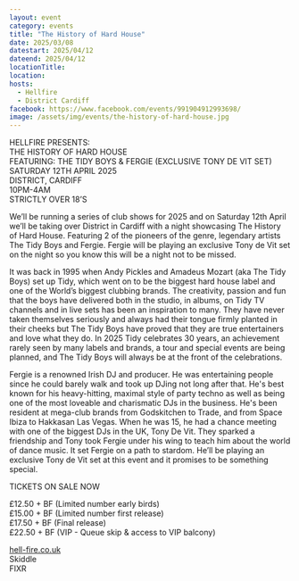```yaml
---
layout: event
category: events
title: "The History of Hard House"
date: 2025/03/08
datestart: 2025/04/12
dateend: 2025/04/12
locationTitle:
location:
hosts:
  - Hellfire
  - District Cardiff
facebook: https://www.facebook.com/events/991904912993698/
image: /assets/img/events/the-history-of-hard-house.jpg
---
```


HELLFIRE PRESENTS:  
THE HISTORY OF HARD HOUSE  
FEATURING: THE TIDY BOYS & FERGIE (EXCLUSIVE TONY DE VIT SET)  
SATURDAY 12TH APRIL 2025  
DISTRICT, CARDIFF  
10PM-4AM  
STRICTLY OVER 18’S

We’ll be running a series of club shows for 2025 and on Saturday 12th April we’ll be taking over District in Cardiff with a night showcasing The History of Hard House. Featuring 2 of the pioneers of the genre, legendary artists The Tidy Boys and Fergie. Fergie will be playing an exclusive Tony de Vit set on the night so you know this will be a night not to be missed.

It was back in 1995 when Andy Pickles and Amadeus Mozart (aka The Tidy Boys) set up Tidy, which went on to be the biggest hard house label and one of the World’s biggest clubbing brands. The creativity, passion and fun that the boys have delivered both in the studio, in albums, on Tidy TV channels and in live sets has been an inspiration to many. They have never taken themselves seriously and always had their tongue firmly planted in their cheeks but The Tidy Boys have proved that they are true entertainers and love what they do. In 2025 Tidy celebrates 30 years, an achievement rarely seen by many labels and brands, a tour and special events are being planned, and The Tidy Boys will always be at the front of the celebrations.

Fergie is a renowned Irish DJ and producer. He was entertaining people since he could barely walk and took up DJing not long after that. He's best known for his heavy-hitting, maximal style of party techno as well as being one of the most loveable and charismatic DJs in the business. He's been resident at mega-club brands from Godskitchen to Trade, and from Space Ibiza to Hakkasan Las Vegas. When he was 15, he had a chance meeting with one of the biggest DJs in the UK, Tony De Vit. They sparked a friendship and Tony took Fergie under his wing to teach him about the world of dance music. It set Fergie on a path to stardom. He’ll be playing an exclusive Tony de Vit set at this event and it promises to be something special.

TICKETS ON SALE NOW

£12.50 + BF (Limited number early birds)  
£15.00 + BF (Limited number first release)  
£17.50 + BF (Final release)  
£22.50 + BF (VIP - Queue skip & access to VIP balcony)

[hell-fire.co.uk](https://l.facebook.com/l.php?u=http%3A%2F%2Fhell-fire.co.uk%2F%3Ffbclid%3DIwZXh0bgNhZW0CMTAAAR0ihUprDvEn7otCYhT6-Ip3Su0GV6iLqDBZjsLDcMTtYhULh--a9FJkVnk_aem_lVoBB_2LB4QbVtKho6TUrA&h=AT0wMCscTZhvnzifebaybjnhr1nq6ko9M_CRcjxdCoTBi5PhFqRcKpSRvlqWA2imvFHBHLn9pyXVQex2WZtRkLabG7KaSlVONNvD7sWXtL70CxNw3SnIBubi4Zg9-HGne45x5TRZ1BiBzS6vkrehNpw&__tn__=q&c[0]=AT0b1eFLLWLUZfOE1fRtmMOTrBiWGVnApIoAORArW8iBvLd3sg75TVZJkAZuBxTsbRVwEC4p8ZfXhHwDob1x-CLSJ8clBGPJTcT8YPtE0HN1JGfS7eKUKYFLv0kL9ED-OTF0YHsSxjvCokdjhQlA2axpxWD1u7jog8WlDA)  
Skiddle  
FIXR
